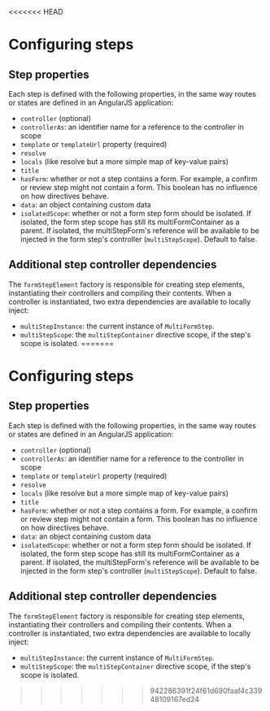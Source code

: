 <<<<<<< HEAD
# Configuring steps

## Step properties

Each step is defined with the following properties,
in the same way routes or states are defined in an AngularJS application:

* `controller` (optional)
* `controllerAs`: an identifier name for a reference to the controller in scope
* `template` or `templateUrl` property (required)
* `resolve`
* `locals` (like resolve but a more simple map of key-value pairs)
* `title`
* `hasForm`: whether or not a step contains a form. For example, a confirm or review
  step might not contain a form. This boolean has no influence on how directives behave.
* `data`: an object containing custom data
* `isolatedScope`: whether or not a form step form should be isolated. If isolated,
  the form step scope has still its multiFormContainer as a parent. If isolated,
  the multiStepForm's reference will be available to be injected in the form step's
  controller (`multiStepScope`). Default to false.

## Additional step controller dependencies

The `formStepElement` factory is responsible for creating step elements, instantiating their controllers
and compiling their contents. When a controller is instantiated, two extra dependencies are available
to locally inject:

* `multiStepInstance`: the current instance of `MultiFormStep`.
* `multiStepScope`: the `multiStepContainer` directive scope, if the step's scope is isolated.
=======
# Configuring steps

## Step properties

Each step is defined with the following properties,
in the same way routes or states are defined in an AngularJS application:

* `controller` (optional)
* `controllerAs`: an identifier name for a reference to the controller in scope
* `template` or `templateUrl` property (required)
* `resolve`
* `locals` (like resolve but a more simple map of key-value pairs)
* `title`
* `hasForm`: whether or not a step contains a form. For example, a confirm or review
  step might not contain a form. This boolean has no influence on how directives behave.
* `data`: an object containing custom data
* `isolatedScope`: whether or not a form step form should be isolated. If isolated,
  the form step scope has still its multiFormContainer as a parent. If isolated,
  the multiStepForm's reference will be available to be injected in the form step's
  controller (`multiStepScope`). Default to false.

## Additional step controller dependencies

The `formStepElement` factory is responsible for creating step elements, instantiating their controllers
and compiling their contents. When a controller is instantiated, two extra dependencies are available
to locally inject:

* `multiStepInstance`: the current instance of `MultiFormStep`.
* `multiStepScope`: the `multiStepContainer` directive scope, if the step's scope is isolated.
>>>>>>> 942286391f24f61d690faaf4c33948109167ed24
